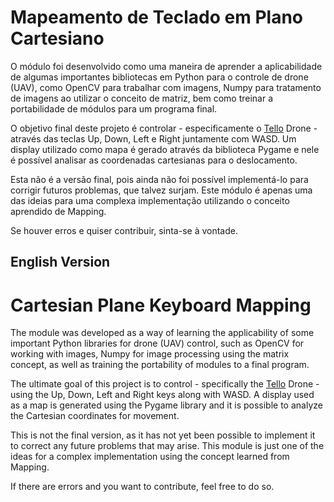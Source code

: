 # Mapeamento de Teclado em Plano Cartesiano
  O módulo foi desenvolvido como uma maneira de aprender a aplicabilidade de algumas importantes bibliotecas em Python para o controle de drone (UAV), como OpenCV para trabalhar com imagens, Numpy para tratamento de imagens ao utilizar o conceito de matriz, bem como treinar a portabilidade de módulos para um programa final.
  
 O objetivo final deste projeto é controlar - especificamente o [Tello](https://www.ryzerobotics.com/tello) Drone - através das teclas Up, Down, Left e Right juntamente com WASD. Um display utilizado como mapa é gerado através da biblioteca Pygame e nele é possível analisar as coordenadas cartesianas para o deslocamento.
 
  Esta não é a versão final, pois ainda não foi possível implementá-lo para corrigir futuros problemas, que talvez surjam. Este módulo é apenas uma das ideias para uma complexa implementação utilizando o conceito aprendido de Mapping.
 
  Se houver erros e quiser contribuir, sinta-se à vontade.

## English Version

# Cartesian Plane Keyboard Mapping

The module was developed as a way of learning the applicability of some important Python libraries for drone (UAV) control, such as OpenCV for working with images, Numpy for image processing using the matrix concept, as well as training the portability of modules to a final program.

The ultimate goal of this project is to control - specifically the [Tello](https://www.ryzerobotics.com/tello) Drone - using the Up, Down, Left and Right keys along with WASD. A display used as a map is generated using the Pygame library and it is possible to analyze the Cartesian coordinates for movement.

This is not the final version, as it has not yet been possible to implement it to correct any future problems that may arise. This module is just one of the ideas for a complex implementation using the concept learned from Mapping.

If there are errors and you want to contribute, feel free to do so.
